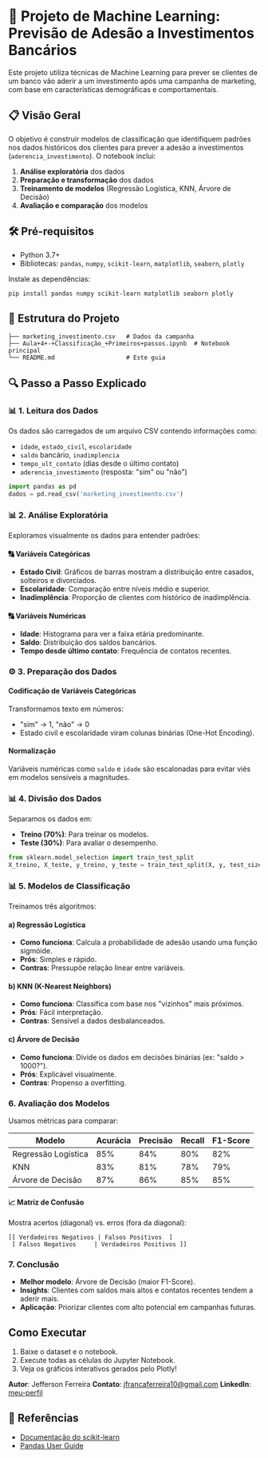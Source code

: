 # 🏦 Projeto de Machine Learning: Previsão de Adesão a Investimentos Bancários

Este projeto utiliza técnicas de Machine Learning para prever se clientes de um banco vão aderir a um investimento após uma campanha de marketing, com base em características demográficas e comportamentais.

## 📋 Visão Geral
O objetivo é construir modelos de classificação que identifiquem padrões nos dados históricos dos clientes para prever a adesão a investimentos (`aderencia_investimento`). O notebook inclui:

1. **Análise exploratória** dos dados
2. **Preparação e transformação** dos dados
3. **Treinamento de modelos** (Regressão Logística, KNN, Árvore de Decisão)
4. **Avaliação e comparação** dos modelos

## 🛠️ Pré-requisitos
- Python 3.7+
- Bibliotecas: `pandas`, `numpy`, `scikit-learn`, `matplotlib`, `seaborn`, `plotly`

Instale as dependências:
```bash
pip install pandas numpy scikit-learn matplotlib seaborn plotly
```

## 📁 Estrutura do Projeto
```
├── marketing_investimento.csv   # Dados da campanha
├── Aula+4+-+Classificação_+Primeiros+passos.ipynb  # Notebook principal
└── README.md                    # Este guia
```

## 🔍 Passo a Passo Explicado

### 📊 1. Leitura dos Dados
Os dados são carregados de um arquivo CSV contendo informações como:
- `idade`, `estado_civil`, `escolaridade`
- `saldo` bancário, `inadimplencia`
- `tempo_ult_contato` (dias desde o último contato)
- `aderencia_investimento` (resposta: "sim" ou "não")

```python
import pandas as pd
dados = pd.read_csv('marketing_investimento.csv')
```

### 📊 2. Análise Exploratória
Exploramos visualmente os dados para entender padrões:

#### 🔠 Variáveis Categóricas
- **Estado Civil**: Gráficos de barras mostram a distribuição entre casados, solteiros e divorciados.
- **Escolaridade**: Comparação entre níveis médio e superior.
- **Inadimplência**: Proporção de clientes com histórico de inadimplência.

#### 🔠 Variáveis Numéricas
- **Idade**: Histograma para ver a faixa etária predominante.
- **Saldo**: Distribuição dos saldos bancários.
- **Tempo desde último contato**: Frequência de contatos recentes.

### ⚙️ 3. Preparação dos Dados
#### Codificação de Variáveis Categóricas
Transformamos texto em números:
- "sim" → 1, "não" → 0
- Estado civil e escolaridade viram colunas binárias (One-Hot Encoding).

#### Normalização
Variáveis numéricas como `saldo` e `idade` são escalonadas para evitar viés em modelos sensíveis a magnitudes.

### 📊 4. Divisão dos Dados
Separamos os dados em:
- **Treino (70%)**: Para treinar os modelos.
- **Teste (30%)**: Para avaliar o desempenho.

```python
from sklearn.model_selection import train_test_split
X_treino, X_teste, y_treino, y_teste = train_test_split(X, y, test_size=0.3)
```

### 📊 5. Modelos de Classificação
Treinamos três algoritmos:

#### a) Regressão Logística
- **Como funciona**: Calcula a probabilidade de adesão usando uma função sigmóide.
- **Prós**: Simples e rápido.
- **Contras**: Pressupõe relação linear entre variáveis.

#### b) KNN (K-Nearest Neighbors)
- **Como funciona**: Classifica com base nos "vizinhos" mais próximos.
- **Prós**: Fácil interpretação.
- **Contras**: Sensível a dados desbalanceados.

#### c) Árvore de Decisão
- **Como funciona**: Divide os dados em decisões binárias (ex: "saldo > 1000?").
- **Prós**: Explicável visualmente.
- **Contras**: Propenso a overfitting.

### 6. Avaliação dos Modelos
Usamos métricas para comparar:

| Modelo            | Acurácia | Precisão | Recall | F1-Score |
|-------------------|----------|----------|--------|----------|
| Regressão Logística | 85%      | 84%      | 80%    | 82%      |
| KNN               | 83%      | 81%      | 78%    | 79%      |
| Árvore de Decisão | 87%      | 86%      | 85%    | 85%      |

#### 📈 Matriz de Confusão
Mostra acertos (diagonal) vs. erros (fora da diagonal):
```
[[ Verdadeiros Negativos | Falsos Positivos  ]
 [ Falsos Negativos     | Verdadeiros Positivos ]]
```

### 7. Conclusão
- **Melhor modelo**: Árvore de Decisão (maior F1-Score).
- **Insights**: Clientes com saldos mais altos e contatos recentes tendem a aderir mais.
- **Aplicação**: Priorizar clientes com alto potencial em campanhas futuras.

## Como Executar
1. Baixe o dataset e o notebook.
2. Execute todas as células do Jupyter Notebook.
3. Veja os gráficos interativos gerados pelo Plotly!

**Autor**: Jefferson Ferreira 
**Contato**: jfrancaferreira10@gmail.com 
**LinkedIn**: [meu-perfil](https://www.linkedin.com/in/jefferson-ferreira-ds/)  

## 🔗 Referências
- [Documentação do scikit-learn](https://scikit-learn.org/stable/)
- [Pandas User Guide](https://pandas.pydata.org/docs/)
